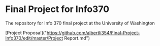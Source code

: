 # Final Project for Info370
The repository for Info 370 final project at the University of Washington

[Project Proposal]("https://github.com/albertli354/Final-Project-Info370/edit/master/Project Report.md")
